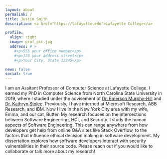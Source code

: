 ```yaml
---
layout: about
permalink: /
title: Justin Smith
description: <a href="https://lafayette.edu">Lafayette College</a>

profile:
  align: right
  image: prof_pic.jpg
  address: # >
    #<p>555 your office number</p>
    #<p>123 your address street</p>
    #<p>Your City, State 12345</p>

news: false
social: true
---
```


I am an Assitant Professor of Computer Science at Lafayette College. I earned my PhD in Computer Science from North Carolina State University in 2019, where I studied under the advisement of [Dr. Emerson Murphy-Hill](https://ai.google/research/people/EmersonMurphyHill) and [Dr. Kathryn Stolee](http://kstolee.github.io/). Previously, I have interned at Microsoft Research, ABB Research, and IBM. Now I live in the New York City area with my wife, Emma, and our cat, Butter. My research focuses on the intersections between Software Engineering, HCI, and Security. I study the human aspects of Software Engineering. This can range anywhere from how developers get help from online Q&A sites like Stack Overflow, to the factors that influence ethical decision making in software development. My dissertation explores how software developers interact with security vulnerabilities in their source code. Please reach out if you would like to collaborate or talk more about my research! 
